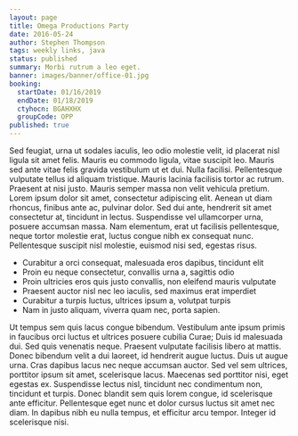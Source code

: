 ```yaml
---
layout: page
title: Omega Productions Party
date: 2016-05-24
author: Stephen Thompson
tags: weekly links, java
status: published
summary: Morbi rutrum a leo eget.
banner: images/banner/office-01.jpg
booking:
  startDate: 01/16/2019
  endDate: 01/18/2019
  ctyhocn: BGAHXHX
  groupCode: OPP
published: true
---
```

Sed feugiat, urna ut sodales iaculis, leo odio molestie velit, id placerat nisl ligula sit amet felis. Mauris eu commodo ligula, vitae suscipit leo. Mauris sed ante vitae felis gravida vestibulum ut et dui. Nulla facilisi. Pellentesque vulputate tellus id aliquam tristique. Mauris lacinia facilisis tortor ac rutrum. Praesent at nisi justo. Mauris semper massa non velit vehicula pretium. Lorem ipsum dolor sit amet, consectetur adipiscing elit. Aenean ut diam rhoncus, finibus ante ac, pulvinar dolor. Sed dui ante, hendrerit sit amet consectetur at, tincidunt in lectus. Suspendisse vel ullamcorper urna, posuere accumsan massa. Nam elementum, erat ut facilisis pellentesque, neque tortor molestie erat, luctus congue nibh ex consequat nunc. Pellentesque suscipit nisl molestie, euismod nisi sed, egestas risus.

* Curabitur a orci consequat, malesuada eros dapibus, tincidunt elit
* Proin eu neque consectetur, convallis urna a, sagittis odio
* Proin ultricies eros quis justo convallis, non eleifend mauris vulputate
* Praesent auctor nisl nec leo iaculis, sed maximus erat imperdiet
* Curabitur a turpis luctus, ultrices ipsum a, volutpat turpis
* Nam in justo aliquam, viverra quam nec, porta sapien.

Ut tempus sem quis lacus congue bibendum. Vestibulum ante ipsum primis in faucibus orci luctus et ultrices posuere cubilia Curae; Duis id malesuada dui. Sed quis venenatis neque. Praesent vulputate facilisis libero at mattis. Donec bibendum velit a dui laoreet, id hendrerit augue luctus. Duis ut augue urna. Cras dapibus lacus nec neque accumsan auctor. Sed vel sem ultrices, porttitor ipsum sit amet, scelerisque lacus. Maecenas sed porttitor nisi, eget egestas ex. Suspendisse lectus nisl, tincidunt nec condimentum non, tincidunt et turpis. Donec blandit sem quis lorem congue, id scelerisque ante efficitur. Pellentesque eget nunc et dolor cursus luctus sit amet nec diam. In dapibus nibh eu nulla tempus, et efficitur arcu tempor. Integer id scelerisque nisi.
